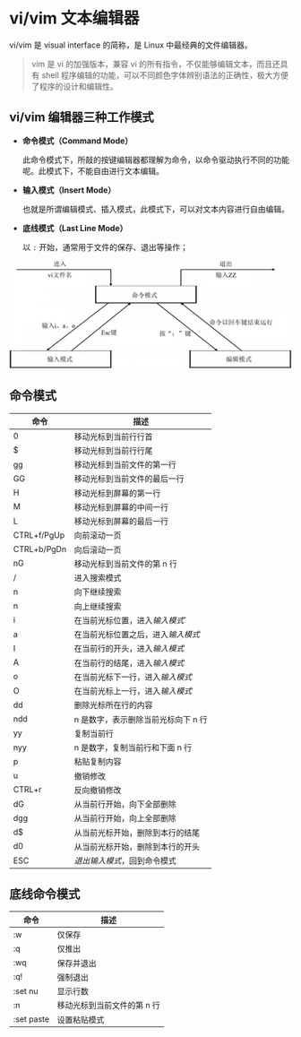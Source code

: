 # vi/vim 文本编辑器

vi/vim 是 visual interface 的简称，是 Linux 中最经典的文件编辑器。

> vim 是 vi 的加强版本，兼容 vi 的所有指令，不仅能够编辑文本，而且还具有 shell 程序编辑的功能，可以不同颜色字体辨别语法的正确性，极大方便了程序的设计和编辑性。

## vi/vim 编辑器三种工作模式

- **命令模式（Command Mode）**

  此命令模式下，所敲的按键编辑器都理解为命令，以命令驱动执行不同的功能呢。此模式下，不能自由进行文本编辑。

- **输入模式（Insert Mode）**

  也就是所谓编辑模式、插入模式，此模式下，可以对文本内容进行自由编辑。

- **底线模式（Last Line Mode）**

  以 `:` 开始，通常用于文件的保存、退出等操作；

![vim-mode](../images/vim-mode.jpg)

## 命令模式

| 命令        | 描述                                |
| ----------- | ----------------------------------- |
| 0           | 移动光标到当前行行首                |
| $           | 移动光标到当前行行尾                |
| gg          | 移动光标到当前文件的第一行          |
| GG          | 移动光标到当前文件的最后一行        |
| H           | 移动光标到屏幕的第一行              |
| M           | 移动光标到屏幕的中间一行            |
| L           | 移动光标到屏幕的最后一行            |
| CTRL+f/PgUp | 向前滚动一页                        |
| CTRL+b/PgDn | 向后滚动一页                        |
| nG          | 移动光标到当前文件的第 n 行         |
| /           | 进入搜索模式                        |
| n           | 向下继续搜索                        |
| n           | 向上继续搜索                        |
| i           | 在当前光标位置，进入*输入模式*`     |
| a           | 在当前光标位置之后，进入*输入模式*  |
| I           | 在当前行的开头，进入*输入模式*      |
| A           | 在当前行的结尾，进入*输入模式*      |
| o           | 在当前光标下一行，进入*输入模式*    |
| O           | 在当前光标上一行，进入*输入模式*    |
| dd          | 删除光标所在行的内容                |
| ndd         | n 是数字，表示删除当前光标向下 n 行 |
| yy          | 复制当前行                          |
| nyy         | n 是数字，复制当前行和下面 n 行     |
| p           | 粘贴复制内容                        |
| u           | 撤销修改                            |
| CTRL+r      | 反向撤销修改                        |
| dG          | 从当前行开始，向下全部删除          |
| dgg         | 从当前行开始，向上全部删除          |
| d$          | 从当前光标开始，删除到本行的结尾    |
| d0          | 从当前光标开始，删除到本行的开头    |
| ESC         | _退出输入模式_，回到命令模式        |

## 底线命令模式

| 命令       | 描述                        |
| ---------- | --------------------------- |
| :w         | 仅保存                      |
| :q         | 仅推出                      |
| :wq        | 保存并退出                  |
| :q!        | 强制退出                    |
| :set nu    | 显示行数                    |
| :n         | 移动光标到当前文件的第 n 行 |
| :set paste | 设置粘贴模式                |
